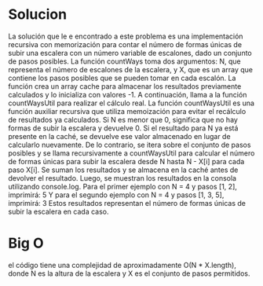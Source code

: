 # Solucion 

La solución que le e encontrado a este problema es una implementación recursiva con memorización para contar el número de formas únicas de subir una escalera con un número variable de escalones, dado un conjunto de pasos posibles.
La función countWays toma dos argumentos: N, que representa el número de escalones de la escalera, y X, que es un array que contiene los pasos posibles que se pueden tomar en cada escalón. La función crea un array cache para almacenar los resultados previamente calculados y lo inicializa con valores -1. A continuación, llama a la función countWaysUtil para realizar el cálculo real.
La función countWaysUtil es una función auxiliar recursiva que utiliza memoización para evitar el recálculo de resultados ya calculados. Si N es menor que 0, significa que no hay formas de subir la escalera y devuelve 0. Si el resultado para N ya está presente en la caché, se devuelve ese valor almacenado en lugar de calcularlo nuevamente. De lo contrario, se itera sobre el conjunto de pasos posibles y se llama recursivamente a countWaysUtil para calcular el número de formas únicas para subir la escalera desde N hasta N - X[i] para cada paso X[i]. Se suman los resultados y se almacena en la caché antes de devolver el resultado.
Luego, se muestran los resultados en la consola utilizando console.log. Para el primer ejemplo con N = 4 y pasos [1, 2], imprimirá:
5
Y para el segundo ejemplo con N = 4 y pasos [1, 3, 5], imprimirá:
3
Estos resultados representan el número de formas únicas de subir la escalera en cada caso.

# Big O
el código tiene una complejidad de aproximadamente O(N * X.length), donde N es la altura de la escalera y X es el conjunto de pasos permitidos.